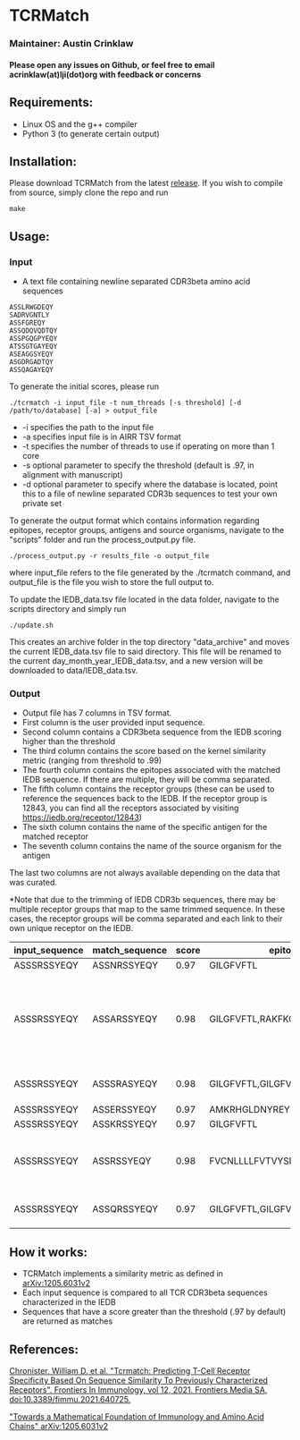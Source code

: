 # TCRMatch
### Maintainer: Austin Crinklaw
#### Please open any issues on Github, or feel free to email acrinklaw(at)lji(dot)org with feedback or concerns


## Requirements:
- Linux OS and the g++ compiler
- Python 3 (to generate certain output)

## Installation:
Please download TCRMatch from the latest [release](https://github.com/IEDB/TCRMatch/releases/tag/v0.1.1).
If you wish to compile from source, simply clone the repo and run
```shell
make
```


## Usage:
### Input  
-  A text file containing newline separated CDR3beta amino acid sequences
  ```
ASSLRWGDEQY
SADRVGNTLY
ASSFGREQY
ASSQDQVQDTQY
ASSPGQGPYEQY
ATSSGTGAYEQY
ASEAGGSYEQY
ASGDRGADTQY
ASSQAGAYEQY
  ```

To generate the initial scores, please run
```shell
./tcrmatch -i input_file -t num_threads [-s threshold] [-d /path/to/database] [-a] > output_file
```
- -i specifies the path to the input file
- -a specifies input file is in AIRR TSV format
- -t specifies the number of threads to use if operating on more than 1 core
- -s optional parameter to specify the threshold (default is .97, in alignment with manuscript)
- -d optional parameter to specify where the database is located, point this to a file of newline separated CDR3b sequences to test your own private set

To generate the output format which contains information regarding epitopes, receptor groups, antigens and source organisms, navigate to the "scripts" folder and run the process_output.py file.
```shell
./process_output.py -r results_file -o output_file
```
where input_file refers to the file generated by the ./tcrmatch command, and output_file is the file you wish to store the full output to.

To update the IEDB_data.tsv file located in the data folder, navigate to the scripts directory and simply run
```
./update.sh
```
This creates an archive folder in the top directory "data_archive" and moves the current IEDB_data.tsv file to said directory. This file will be renamed to the current day_month_year_IEDB_data.tsv, and a new version will be downloaded
to data/IEDB_data.tsv.


### Output  
-  Output file has 7 columns in TSV format. 
-  First column is the user provided input sequence.  
-  Second column contains a CDR3beta sequence from the IEDB scoring higher than the threshold
-  The third column contains the score based on the kernel similarity metric (ranging from threshold to .99)
- The fourth column contains the epitopes associated with the matched IEDB sequence. If there are multiple, they will be comma separated.
- The fifth column contains the receptor groups (these can be used to reference the sequences back to the IEDB. If the receptor group is 12843, you can find all the receptors associated by visiting https://iedb.org/receptor/12843)
- The sixth column contains the name of the specific antigen for the matched receptor
- The seventh column contains the name of the source organism for the antigen

The last two columns are not always available depending on the data that was curated.

*Note that due to the trimming of IEDB CDR3b sequences, there may be multiple receptor groups that map to the same trimmed sequence. In these cases, the receptor groups will be comma separated and each link to their own unique receptor on the IEDB.

| input_sequence | match_sequence | score | epitopes                      | receptor_group | antigen                                                                               | source_organism                                                                                     |
|----------------|----------------|-------|-------------------------------|----------------|---------------------------------------------------------------------------------------|-----------------------------------------------------------------------------------------------------|
| ASSSRSSYEQY    | ASSNRSSYEQY    | 0.97  | GILGFVFTL                     | 16861          | Matrix protein 1                                                                      | Influenza A virus                                                                                   |
| ASSSRSSYEQY    | ASSARSSYEQY    | 0.98  | GILGFVFTL,RAKFKQLL,GLCTLVAML  | 53258          | Matrix protein 1,Trans-activator protein BZLF1,Transcriptional regulator IE63 homolog | Influenza A virus,Human herpesvirus 4 (Epstein Barr virus),Human herpesvirus 4 (Epstein Barr virus) |
| ASSSRSSYEQY    | ASSSRASYEQY    | 0.98  | GILGFVFTL,GILGFVFTL           | 55749,35208    | Matrix protein 1,Matrix protein 1                                                     | Influenza A virus,Influenza A virus                                                                 |
| ASSSRSSYEQY    | ASSERSSYEQY    | 0.97  | AMKRHGLDNYREYSLGN             | 21200          |                                                                                       |                                                                                                     |
| ASSSRSSYEQY    | ASSKRSSYEQY    | 0.97  | GILGFVFTL                     | 41132          | Matrix protein 1                                                                      | Influenza A virus                                                                                   |
| ASSSRSSYEQY    | ASSRSSYEQY     | 0.98  | FVCNLLLLFVTVYSHLLLV,GILGFVFTL | 120740,13575   | ORF3a protein [Severe acute respiratory syndrome coronavirus 2],Matrix protein 1      | SARS-CoV2,Influenza A virus                                                                         |
| ASSSRSSYEQY    | ASSQRSSYEQY    | 0.97  | GILGFVFTL,GILGFVFTL           | 35204,54706    | Matrix protein 1,Matrix protein 1                                                     | Influenza A virus,Influenza A virus                                                                 |

## How it works:
- TCRMatch implements a similarity metric as defined in [arXiv:1205.6031v2](https://arxiv.org/abs/1205.6031v2)
- Each input sequence is compared to all TCR CDR3beta sequences characterized in the IEDB
- Sequences that have a  score greater than the threshold (.97 by default) are returned as matches

## References:
[Chronister, William D. et al. "Tcrmatch: Predicting T-Cell Receptor Specificity Based On Sequence Similarity To Previously Characterized Receptors". Frontiers In Immunology, vol 12, 2021. Frontiers Media SA, doi:10.3389/fimmu.2021.640725.](https://www.frontiersin.org/articles/10.3389/fimmu.2021.640725/full)

["Towards a Mathematical Foundation of Immunology and Amino Acid Chains" arXiv:1205.6031v2](https://arxiv.org/abs/1205.6031v2)

